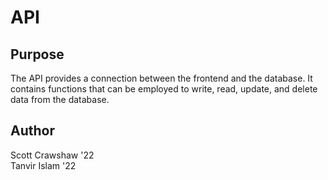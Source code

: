# API

## Purpose
The API provides a connection between the frontend and the database. It contains functions that can be employed to write, read, update, and delete data from the database.

## Author
Scott Crawshaw '22  
Tanvir Islam '22